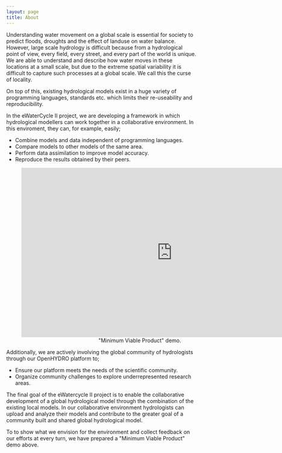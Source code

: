 ```yaml
---
layout: page
title: About
---
```



Understanding water movement on a global scale is essential for society 
to predict floods, droughts and the effect of landuse on water balance. 
However, large scale hydrology is difficult because from a hydrological 
point of view, every field, every street, and every part of the world is 
unique. We are able to understand and describe how water moves in these 
locations at a small scale, but due to the extreme spatial variability 
it is difficult to capture such processes at a global scale. We call 
this the curse of locality.

On top of this, existing hydrological models exist in a huge variety of 
programming languages, standards etc. which limits their re-useability
and reproducibility.

In the eWaterCycle II project, we are developing a framework in which 
hydrological modellers can work together in a collaborative environment. 
In this enviroment, they can, for example, easily;
* Combine models and data independent of programming languages.
* Compare models to other models of the same area.
* Perform data assimilation to improve model accuracy.
* Reproduce the results obtained by their peers.


<figure><iframe width="800" height="450" src="https://www.youtube.com/embed/Lpf0xlMM5Ng" frameborder="0" allowfullscreen></iframe><figcaption style="text-align:right">"Minimum Viable Product" demo.</figcaption></figure>


Additionally, we are actively involving the global community of hydrologists 
through our OpenHYDRO platform to;
* Ensure our platform meets the needs of the scientific community.
* Organize community challenges to explore underrepresented research areas.

The final goal of the eWatercycle II project is to enable the collaborative 
development of a global hydrological model through the combination of the 
existing local models. In our collaborative environment hydrologists can upload
and analyze their models and contribute to the greater goal of a community 
built and shared global hydrological model.

To to show what we envision for the environment and collect feedback on our 
efforts at every turn, we have prepared a "Minimum Viable Product" demo above.


